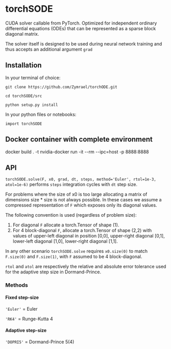 
# torchSODE

CUDA solver callable from PyTorch. Optimized for independent ordinary differential equations (ODEs) that can be represented as a sparse block diagonal matrix. 

The solver itself is designed to be used during neural network training and thus accepts an additional argument `grad`

## Installation

In your terminal of choice:

`git clone https://github.com/Zymrael/torchODE.git`

`cd torchSODE/src`

`python setup.py install`


In your python files or notebooks:

`import torchSODE`

## Docker container with complete environment

docker build . -t <TAG>
nvidia-docker run -it --rm --ipc=host -p 8888:8888 <TAG> 

## API
`torchSODE.solve(F, x0, grad, dt, steps, method='Euler', rtol=1e-3, atol=1e-6)` performs `steps` integration cycles with `dt` step size. 

For problems where the size of x0 is too large allocating a matrix of dimensions size * size is not always possible. In these cases we assume a compressed representation of `F` which exposes only its diagonal values.

The following convention is used (regardless of problem size):
1. For diagonal `F` allocate a torch.Tensor of shape (1).
2. For 4 block-diagonal `F`, allocate a torch.Tensor of shape (2,2) with values of upper-left diagonal in position [0,0], upper-right diagonal [0,1], lower-left diagonal [1,0], lower-right diagonal [1,1].

In any other scenario `torchSODE.solve` requires `x0.size(0)` to match `F.size(0)` and `F.size(1)`, with `F` assumed to be 4 block-diagonal.

`rtol` and `atol` are respectively the relative and absolute error tolerance used for the adaptive step size in Dormand-Prince.
### Methods
#### Fixed step-size
`'Euler'` = Euler

`'RK4'` = Runge-Kutta 4

#### Adaptive step-size
`'DOPRI5'` = Dormand-Prince 5(4)
